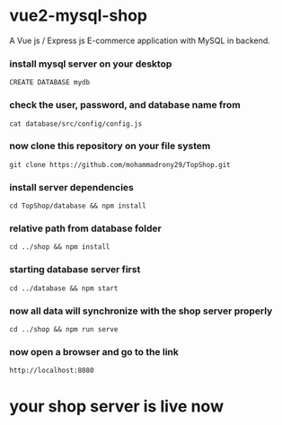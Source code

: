 # vue2-mysql-shop
A Vue js / Express js E-commerce application with MySQL in backend.
### install mysql server on your desktop
```
CREATE DATABASE mydb
``` 
### check the user, password, and database name from
```
cat database/src/config/config.js
```
### now clone this repository on your file system
```
git clone https://github.com/mohammadrony29/TopShop.git
```
### install server dependencies 
```
cd TopShop/database && npm install
```
### relative path from database folder
```
cd ../shop && npm install
```
### starting database server first
```
cd ../database && npm start
```
### now all data will synchronize with the shop server properly
```
cd ../shop && npm run serve
```
### now open a browser and go to the link
```
http://localhost:8080
```
# your shop server is live now
